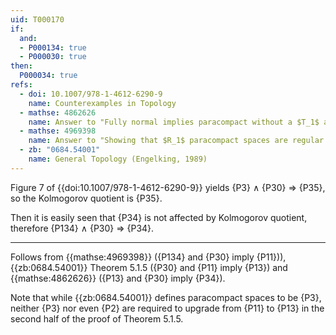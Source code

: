 ```yaml
---
uid: T000170
if:
  and:
  - P000134: true
  - P000030: true
then:
  P000034: true
refs:
  - doi: 10.1007/978-1-4612-6290-9
    name: Counterexamples in Topology
  - mathse: 4862626
    name: Answer to "Fully normal implies paracompact without a $T_1$ assumption?"
  - mathse: 4969398
    name: Answer to "Showing that $R_1$ paracompact spaces are regular."
  - zb: "0684.54001"
    name: General Topology (Engelking, 1989)
---
```


Figure 7 of {{doi:10.1007/978-1-4612-6290-9}} yields {P3} ∧ {P30} ⇒ {P35}, so the Kolmogorov quotient is {P35}.

Then it is easily seen that {P34} is not affected by Kolmogorov quotient, therefore {P134} ∧ {P30} ⇒ {P34}.

---

Follows from {{mathse:4969398}} ({P134} and {P30} imply {P11})), {{zb:0684.54001}} Theorem 5.1.5 ({P30} and {P11} imply {P13}) and {{mathse:4862626}} ({P13} and {P30} imply {P34}).

Note that while {{zb:0684.54001}} defines paracompact spaces to be {P3}, neither {P3} nor even {P2} are required to upgrade from {P11} to {P13} in the second half of the proof of Theorem 5.1.5.
